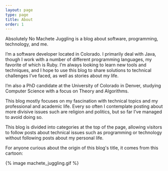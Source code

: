 ```yaml
---
layout: page
type: page
title: About
order: 1
---
```


Absolutely No Machete Juggling is a blog about software, programming, technology, and me.

I’m a software developer located in Colorado. I primarily deal with Java, though I work with a number of different programming languages, my favorite of which is Ruby. I’m always looking to learn new tools and techniques, and I hope to use this blog to share solutions to technical challenges I’ve faced, as well as stories about my life.

I’m also a PhD candidate at the University of Colorado in Denver, studying Computer Science with a focus on Theory and Algorithms.

This blog mostly focuses on my fascination with technical topics and my professional and academic life. Every so often I contemplate posting about more divisive issues such are religion and politics, but so far I’ve managed to avoid doing so.

This blog is divided into categories at the top of the page, allowing visitors to follow posts about technical issues such as programming or technology without following posts about my personal life.

For anyone curious about the origin of this blog's title, it comes from this cartoon:

{% image machete_juggling.gif %}
